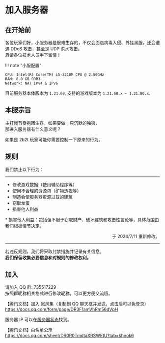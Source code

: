 # 加入服务器
## 在开始前
各位玩家们好，小服务器是很难生存的，不仅会面临病毒入侵、外挂黑服，还会遭遇 DDoS 攻击，甚至是 UDP 洪水攻击。  
恳请各位技术人员手下留情！

!!! note "小服配置"

    CPU: Intel(R) Core(TM) i5-3210M CPU @ 2.50GHz  
    RAM: 8.0 GB DDR3  
    Network: NAT IPv4 & IPv6

目前服务器本体版本为 `1.21.60`, 支持的游戏版本为  `1.21.60.x ~ 1.21.80.x`.

## 本服宗旨
主打慢节奏抱团生存，如果要做一只沉默的独狼，  
那进入服务器有什么意义呢？

如果是 2b2t 玩家可能你需要控制一下原来的行为。

## 规则
我们禁止以下行为：
***

- 修改游戏数据（使用辅助程序等）
- 使用不合理的资源包（矿物透视等）
- 制造会使服务器资源过载的建筑
- 窃取龙蛋
- 损害他人利益

\* 损害他人利益：包括但不限于窃取财产、破坏建筑和攻击性言论等，具体范围由我们根据情节决定。

<p align="right">
    于 2024/7/11 重新修改。
</p>

***

若违反规则，我们将采取封禁措施并记录有关信息。  
**我们保留收集必要信息和对规则的修改权利。**

## 加入
请加入 QQ 群: 735517229  
按照群昵称相关格式进行修改昵称，可以更方便交流哦。

【腾讯文档】加入 岚风集（复制到 QQ 聊天框并发送，点击后可以免登录）  
<https://docs.qq.com/form/page/DR3F1amVhRm56dVpH>

服务器 IP 可以在[服务器状态](https://mc.ltya.top/server/status/)找到。

【腾讯文档】白名单公示  
<https://docs.qq.com/sheet/DR0R0TmdtaXRSWEtU?tab=khnok6>


